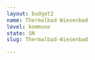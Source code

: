 ```yaml
---
layout: budget2
name: Thermalbad Wiesenbad
level: kommune
state: SN
slug: Thermalbad-Wiesenbad

---
```



